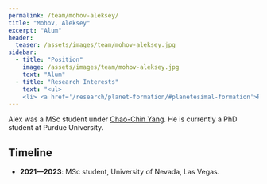 ```yaml
---
permalink: /team/mohov-aleksey/
title: "Mohov, Aleksey"
excerpt: "Alum"
header:
  teaser: /assets/images/team/mohov-aleksey.jpg
sidebar:
  - title: "Position"
    image: /assets/images/team/mohov-aleksey.jpg
    text: "Alum"
  - title: "Research Interests"
    text: "<ul>
    <li> <a href='/research/planet-formation/#planetesimal-formation'>Planetesimal formation</a>"
---
```

Alex was a MSc student under [Chao-Chin Yang](/team/yang-chao-chin). He is currently a PhD student at Purdue University.


## Timeline
- __2021—2023__: MSc student, University of Nevada, Las Vegas. 
